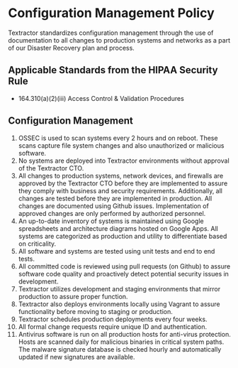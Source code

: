 # Configuration Management Policy

Textractor standardizes configuration management through the use of documentation to all changes to production systems and networks as a part of our Disaster Recovery plan and process.

## Applicable Standards from the HIPAA Security Rule

* 164.310(a)(2)(iii) Access Control & Validation Procedures

## Configuration Management

1. OSSEC is used to scan systems every 2 hours and on reboot. These scans capture file system changes and also unauthorized or malicious software.
2. No systems are deployed into Textractor environments without approval of the Textractor CTO.
3. All changes to production systems, network devices, and firewalls are approved by the Textractor CTO before they are implemented to assure they comply with business and security requirements. Additionally, all changes are tested before they are implemented in production. All changes are documented using Github issues. Implementation of approved changes are only performed by authorized personnel.
4. An up-to-date inventory of systems is maintained using Google spreadsheets and architecture diagrams hosted on Google Apps. All systems are categorized as production and utility to differentiate based on criticality.
5. All software and systems are tested using unit tests and end to end tests.
6. All committed code is reviewed using pull requests (on Github) to assure software code quality and proactively detect potential security issues in development.
7. Textractor utilizes development and staging environments that mirror production to assure proper function.
8. Textractor also deploys environments locally using Vagrant to assure functionality before moving to staging or production.
9. Textractor schedules production deployments every four weeks.
10. All formal change requests require unique ID and authentication.
11. Antivirus software is run on all production hosts for anti-virus protection. Hosts are scanned daily for malicious binaries in critical system paths. The malware signature database is checked hourly and automatically updated if new signatures are available.
